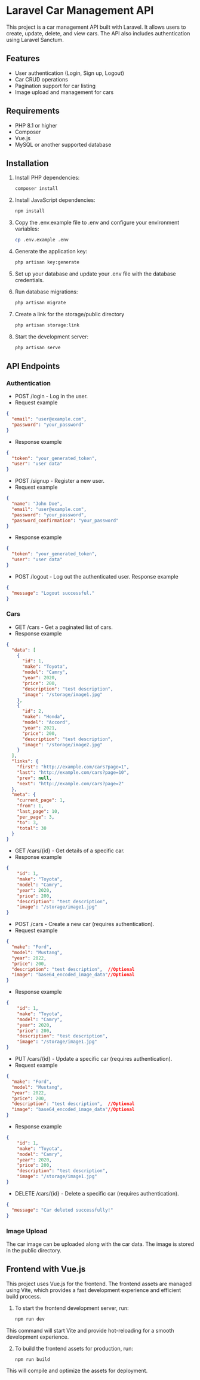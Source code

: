 # Laravel Car Management API

This project is a car management API built with Laravel. It allows users to create, update, delete, and view cars. The API also includes authentication using Laravel Sanctum.

## Features
- User authentication (Login, Sign up, Logout)
- Car CRUD operations
- Pagination support for car listing
- Image upload and management for cars

## Requirements
- PHP 8.1 or higher
- Composer
- Vue.js
- MySQL or another supported database

## Installation

1. Install PHP dependencies:
    ```bash
   composer install

2. Install JavaScript dependencies:
    ```bash
   npm install

3. Copy the .env.example file to .env and configure your environment variables:
    ```bash
   cp .env.example .env

4. Generate the application key:
    ```bash
   php artisan key:generate

5. Set up your database and update your .env file with the database credentials.

6. Run database migrations: 
    ```bash
   php artisan migrate
   
7. Create a link for the storage/public directory
    ```bash
   php artisan storage:link

8. Start the development server:
    ```bash
   php artisan serve

## API Endpoints
### Authentication
- POST /login - Log in the user.
- Request example
```json
{
  "email": "user@example.com",
  "password": "your_password"
}
```
- Response example
```json
{
  "token": "your_generated_token",
  "user": "user data"
}
```
- POST /signup - Register a new user.
- Request example
```json
{
  "name": "John Doe",
  "email": "user@example.com",
  "password": "your_password",
  "password_confirmation": "your_password"  
}

```
- Response example
```json
{
  "token": "your_generated_token",
  "user": "user data"
}
```
- POST /logout - Log out the authenticated user.
Response example
```json
{
  "message": "Logout successful."
}
```
### Cars
- GET /cars - Get a paginated list of cars.
- Response example
```json
{
  "data": [
    {
      "id": 1,
      "make": "Toyota",
      "model": "Camry",
      "year": 2020,
      "price": 200,
      "description": "test description",  
      "image": "/storage/image1.jpg"
    },
    {
      "id": 2,
      "make": "Honda",
      "model": "Accord",
      "year": 2021, 
      "price": 200,
      "description": "test description",
      "image": "/storage/image2.jpg"
    }
  ],
  "links": {
    "first": "http://example.com/cars?page=1",
    "last": "http://example.com/cars?page=10",
    "prev": null,
    "next": "http://example.com/cars?page=2"
  },
  "meta": {
    "current_page": 1,
    "from": 1,
    "last_page": 10,
    "per_page": 3,
    "to": 3,
    "total": 30
  }
}

```
- GET /cars/{id} - Get details of a specific car.
- Response example
```json
{
    "id": 1,
    "make": "Toyota",
    "model": "Camry",
    "year": 2020,
    "price": 200,
    "description": "test description",
    "image": "/storage/image1.jpg"
}
```
- POST /cars - Create a new car (requires authentication).
- Request example
```json
{
  "make": "Ford",
  "model": "Mustang",
  "year": 2022,
  "price": 200,
  "description": "test description",  //Optional
  "image": "base64_encoded_image_data"//Optional
}
```
- Response example
```json
{
    "id": 1,
    "make": "Toyota",
    "model": "Camry",
    "year": 2020,
    "price": 200,
    "description": "test description",
    "image": "/storage/image1.jpg"
}
```
- PUT /cars/{id} - Update a specific car (requires authentication).
- Request example
```json
{
  "make": "Ford",
  "model": "Mustang",
  "year": 2022,
  "price": 200,
  "description": "test description",  //Optional
  "image": "base64_encoded_image_data"//Optional
}
```
- Response example
```json
{
    "id": 1,
    "make": "Toyota",
    "model": "Camry",
    "year": 2020,
    "price": 200,
    "description": "test description",
    "image": "/storage/image1.jpg"
}
```
- DELETE /cars/{id} - Delete a specific car (requires authentication).
```json
{
  "message": "Car deleted successfully!"
}
```
### Image Upload
The car image can be uploaded along with the car data. The image is stored in the public directory.
## Frontend with Vue.js
This project uses Vue.js for the frontend. The frontend assets are managed using Vite, which provides a fast development experience and efficient build process.

1. To start the frontend development server, run:
    ```bash
   npm run dev
   
This command will start Vite and provide hot-reloading for a smooth development experience.

2. To build the frontend assets for production, run:
    ```bash
   npm run build

This will compile and optimize the assets for deployment.
